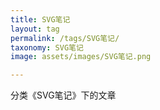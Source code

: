 ```yaml
---
title: SVG笔记
layout: tag
permalink: /tags/SVG笔记/
taxonomy: SVG笔记
image: assets/images/SVG笔记.png

---
```


分类《SVG笔记》下的文章
